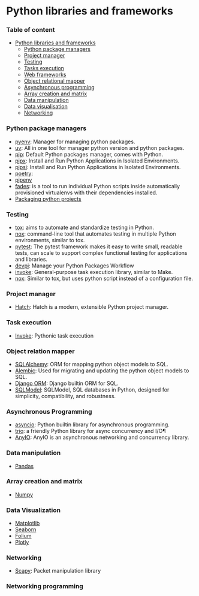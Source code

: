
# Python libraries and frameworks

### Table of content
- [Python libraries and frameworks](#python-libraries-and-frameworks)
    - [Python package managers](#python-package-managers)
    - [Project manager](#project-manager)
    - [Testing](#testing)
    - [Tasks execution](#task-execution)
    - [Web frameworks](docs/web-development/README..md)
    - [Object relational mapper](#object-relation-mapper)
    - [Asynchronous programming](#asynchronous-programming)
    - [Array creation and matrix](#array-creation-and-matrix)
    - [Data manipulation](#data-manipulation)
    - [Data visualisation](#data-visualization)
    - [Networking](#networking)


### Python package managers

- [pyenv](https://github.com/pyenv/pyenv): Manager for managing python packages.
- [uv](https://docs.astral.sh/uv/): All in one tool for manager python version and python packages.
- [pip](https://docs.python.org/3/installing/index.html#work-with-multiple-versions-of-python-installed-in-parallel): Default Python packages manager, comes with Python.
- [pipx](https://github.com/pypa/pipx): Install and Run Python Applications in Isolated Environments.
- [pipsi](https://github.com/pypa/pipx): Install and Run Python Applications in Isolated Environments.
- [poetry](https://):
- [pipenv](https://)
- [fades](https://github.com/PyAr/fades): is a tool to run individual Python scripts inside automatically provisioned virtualenvs with their dependencies installed.
- [Packaging python projects](https://packaging.python.org/en/latest/tutorials/packaging-projects/)

### Testing

- [tox](https://tox.wiki/en/4.23.0/index.html): aims to automate and standardize testing in Python.
- [nox](https://nox.thea.codes/en/stable/): command-line tool that automates testing in multiple Python environments, similar to tox.
- [pytest](https://docs.pytest.org/en/latest/): The pytest framework makes it easy to write small, readable tests, can scale to support complex functional testing for applications and libraries.
- [devpi](https://devpi.net): Manage your Python Packages Workflow
- [invoke](https://www.pyinvoke.org/): General-purpose task execution library, similar to Make.
- [nox](https://nox.thea.codes/en/stable/): Similar to tox, but uses python script instead of a configuration file.

### Project manager

- [Hatch](https://hatch.pypa.io/latest/): Hatch is a modern, extensible Python project manager.

### Task execution

- [Invoke](https://www.pyinvoke.org/): Pythonic task execution




### Object relation mapper

- [SQLAlchemy](https://www.sqlalchemy.org/): ORM for mapping python object models to SQL.
- [Alembic](https://alembic.sqlalchemy.org/en/latest/): Used for migrating and updating the python object models to SQL.
- [Django ORM](https://): Django builtin ORM for SQL.
- [SQLModel](https://sqlmodel.tiangolo.com/): SQLModel, SQL databases in Python, designed for simplicity, compatibility, and robustness.


### Asynchronous Programming

- [asyncio](https://docs.python.org/3/library/asyncio.html): Python builtin library for asynchronous programming.
- [trio](https://trio.readthedocs.io/en/stable/): a friendly Python library for async concurrency and I/O¶
- [AnyIO](https://anyio.readthedocs.io/en/stable/): AnyIO is an asynchronous networking and concurrency library.

### Data manipulation

- [Pandas](https://pandas.pydata.org/pandas-docs/stable/index.html)

### Array creation and matrix

- [Numpy](https://numpy.org/)

### Data Visualization

- [Matplotlib](https://matplotlib.org/)
- [Seaborn](https://seaborn.pydata.org/)
- [Folium](https://)
- [Plotly](https://)


### Networking

- [Scapy](https://scapy.readthedocs.io/en/latest/index.html): Packet manipulation library

### Networking programming